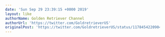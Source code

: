 ```yaml
---
date: 'Sun Sep 29 23:39:15 +0000 2019'
layout: like
authorName: Golden Retriever Channel
authorUrl: 'https://twitter.com/GoldretrieverUS'
originalPost: 'https://twitter.com/GoldretrieverUS/status/1178454220904828929'
---
```

